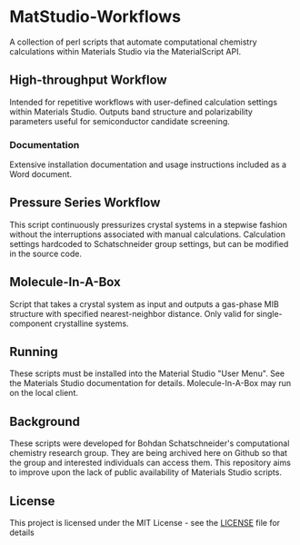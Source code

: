 # MatStudio-Workflows
A collection of perl scripts that automate computational chemistry calculations within Materials Studio via the MaterialScript API.

## High-throughput Workflow
Intended for repetitive workflows with user-defined calculation settings within Materials Studio. Outputs band structure and polarizability parameters useful for semiconductor candidate screening.

### Documentation
Extensive installation documentation and usage instructions included as a Word document.

## Pressure Series Workflow
This script continuously pressurizes crystal systems in a stepwise fashion without the interruptions associated with manual calculations. Calculation settings hardcoded to Schatschneider group settings, but can be modified in the source code.

## Molecule-In-A-Box
Script that takes a crystal system as input and outputs a gas-phase MIB structure with specified nearest-neighbor distance. Only valid for single-component crystalline systems.

## Running
These scripts must be installed into the Material Studio "User Menu". See the Materials Studio documentation for details. Molecule-In-A-Box may run on the local client.

## Background
These scripts were developed for Bohdan Schatschneider's computational chemistry research group. They are being archived here on Github so that the group and interested individuals can access them. This repository aims to improve upon the lack of public availability of Materials Studio scripts.

## License
This project is licensed under the MIT License - see the [LICENSE](LICENSE) file for details
